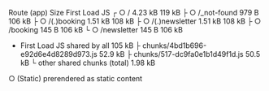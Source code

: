 Route (app)                              Size     First Load JS
┌ ○ /                                    4.23 kB         119 kB
├ ○ /_not-found                          979 B           106 kB
├ ○ /(.)booking                          1.51 kB         108 kB
├ ○ /(.)newsletter                       1.51 kB         108 kB
├ ○ /booking                             145 B           106 kB
└ ○ /newsletter                          145 B           106 kB
+ First Load JS shared by all            105 kB
  ├ chunks/4bd1b696-e92d6e4d8289d973.js  52.9 kB
  ├ chunks/517-dc9fa0e1b1d49f1d.js       50.5 kB
  └ other shared chunks (total)          1.98 kB

○  (Static)  prerendered as static content